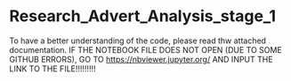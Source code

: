 # Research_Advert_Analysis_stage_1
To have a better understanding of the code, please read thw attached documentation.
IF THE NOTEBOOK FILE DOES NOT OPEN (DUE TO SOME GITHUB ERRORS), GO TO https://nbviewer.jupyter.org/ AND INPUT THE LINK TO THE FILE!!!!!!!!!
